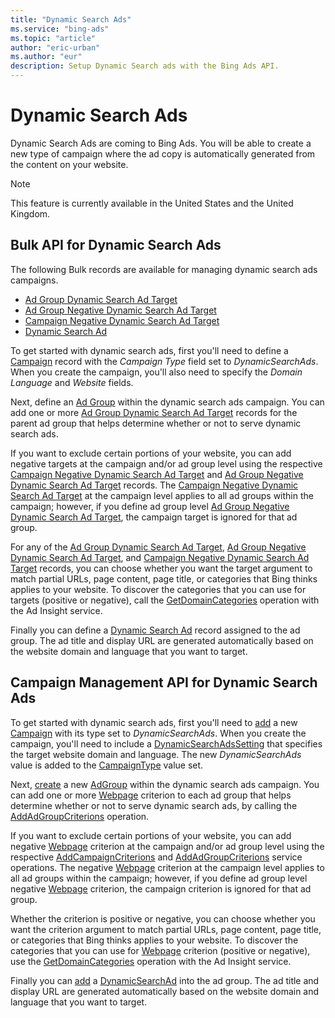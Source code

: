 ```yaml
---
title: "Dynamic Search Ads"
ms.service: "bing-ads"
ms.topic: "article"
author: "eric-urban"
ms.author: "eur"
description: Setup Dynamic Search ads with the Bing Ads API.
---
```

# Dynamic Search Ads
Dynamic Search Ads are coming to Bing Ads. You will be able to create a new type of campaign where the ad copy is automatically generated from the content on your website. 

> [!NOTE]
> This feature is currently available in the United States and the United Kingdom.  

## <a name="bulk"></a>Bulk API for Dynamic Search Ads  
The following Bulk records are available for managing dynamic search ads campaigns.
* [Ad Group Dynamic Search Ad Target](~/bulk-service/ad-group-dynamic-search-ad-target.md)
* [Ad Group Negative Dynamic Search Ad Target](~/bulk-service/ad-group-negative-dynamic-search-ad-target.md)
* [Campaign Negative Dynamic Search Ad Target](~/bulk-service/campaign-negative-dynamic-search-ad-target.md)
* [Dynamic Search Ad](~/bulk-service/dynamic-search-ad.md)
 
To get started with dynamic search ads, first you'll need to define a [Campaign](~/bulk-service/campaign.md) record with the *Campaign Type* field set to *DynamicSearchAds*. When you create the campaign, you'll also need to specify the *Domain Language* and *Website* fields.  

Next, define an [Ad Group](~/bulk-service/ad-group.md) within the dynamic search ads campaign. You can add one or more [Ad Group Dynamic Search Ad Target](~/bulk-service/ad-group-dynamic-search-ad-target.md) records for the parent ad group that helps determine whether or not to serve dynamic search ads. 

If you want to exclude certain portions of your website, you can add negative targets at the campaign and/or ad group level using the respective [Campaign Negative Dynamic Search Ad Target](~/bulk-service/campaign-negative-dynamic-search-ad-target.md) and [Ad Group Negative Dynamic Search Ad Target](~/bulk-service/ad-group-negative-dynamic-search-ad-target.md) records. The [Campaign Negative Dynamic Search Ad Target](~/bulk-service/campaign-negative-dynamic-search-ad-target.md) at the campaign level applies to all ad groups within the campaign; however, if you define ad group level [Ad Group Negative Dynamic Search Ad Target](~/bulk-service/ad-group-negative-dynamic-search-ad-target.md), the campaign target is ignored for that ad group. 

For any of the [Ad Group Dynamic Search Ad Target](~/bulk-service/ad-group-dynamic-search-ad-target.md), [Ad Group Negative Dynamic Search Ad Target](~/bulk-service/ad-group-negative-dynamic-search-ad-target.md), and [Campaign Negative Dynamic Search Ad Target](~/bulk-service/campaign-negative-dynamic-search-ad-target.md) records, you can choose whether you want the target argument to match partial URLs, page content, page title, or categories that Bing thinks applies to your website. To discover the categories that you can use for targets (positive or negative), call the [GetDomainCategories](~/ad-insight-service/getdomaincategories.md) operation with the Ad Insight service.

Finally you can define a [Dynamic Search Ad](~/bulk-service/dynamic-search-ad.md) record assigned to the ad group. The ad title and display URL are generated automatically based on the website domain and language that you want to target.


## <a name="campaign"></a>Campaign Management API for Dynamic Search Ads  

To get started with dynamic search ads, first you'll need to [add](~/campaign-management-service/addcampaigns.md) a new [Campaign](~/campaign-management-service/campaign.md) with its type set to *DynamicSearchAds*. When you create the campaign, you'll need to include a [DynamicSearchAdsSetting](~/campaign-management-service/dynamicsearchadssetting.md) that specifies the target website domain and language. The new *DynamicSearchAds* value is added to the [CampaignType](~/campaign-management-service/campaigntype.md) value set. 

Next, [create](~/campaign-management-service/addadgroups.md) a new [AdGroup](~/campaign-management-service/adgroup.md) within the dynamic search ads campaign. You can add one or more [Webpage](~/campaign-management-service/webpage.md) criterion to each ad group that helps determine whether or not to serve dynamic search ads, by calling the [AddAdGroupCriterions](~/campaign-management-service/addadgroupcriterions.md) operation. 

If you want to exclude certain portions of your website, you can add negative [Webpage](~/campaign-management-service/webpage.md) criterion at the campaign and/or ad group level using the respective [AddCampaignCriterions](~/campaign-management-service/addcampaigncriterions.md) and [AddAdGroupCriterions](~/campaign-management-service/addadgroupcriterions.md) service operations. The negative [Webpage](~/campaign-management-service/webpage.md) criterion at the campaign level applies to all ad groups within the campaign; however, if you define ad group level negative [Webpage](~/campaign-management-service/webpage.md) criterion, the campaign criterion is ignored for that ad group. 

Whether the criterion is positive or negative, you can choose whether you want the criterion argument to match partial URLs, page content, page title, or categories that Bing thinks applies to your website. To discover the categories that you can use for [Webpage](~/campaign-management-service/webpage.md) criterion (positive or negative), use the [GetDomainCategories](~/ad-insight-service/getdomaincategories.md) operation with the Ad Insight service.

Finally you can [add](~/campaign-management-service/addads.md) a [DynamicSearchAd](~/campaign-management-service/dynamicsearchad.md) into the ad group. The ad title and display URL are generated automatically based on the website domain and language that you want to target.
